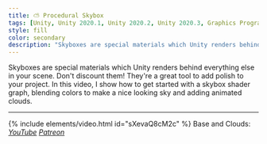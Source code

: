 ```yaml
---
title: ⛅ Procedural Skybox
tags: [Unity, Unity 2020.1, Unity 2020.2, Unity 2020.3, Graphics Programming, URP, Shader Graph, Shader]
style: fill
color: secondary 
description: "Skyboxes are special materials which Unity renders behind everything else in your scene. They're a great tool to add polish to your project."
---
```


Skyboxes are special materials which Unity renders behind everything else in your scene. Don't discount them! They're a great tool to add polish to your project. In this video, I show how to get started with a skybox shader graph, blending colors to make a nice looking sky and adding animated clouds.

***

{% include elements/video.html id="sXevaQ8cM2c" %}
Base and Clouds: *[YouTube](https://youtu.be/sXevaQ8cM2c) [Patreon](https://www.patreon.com/posts/files-procedural-46868955)* 